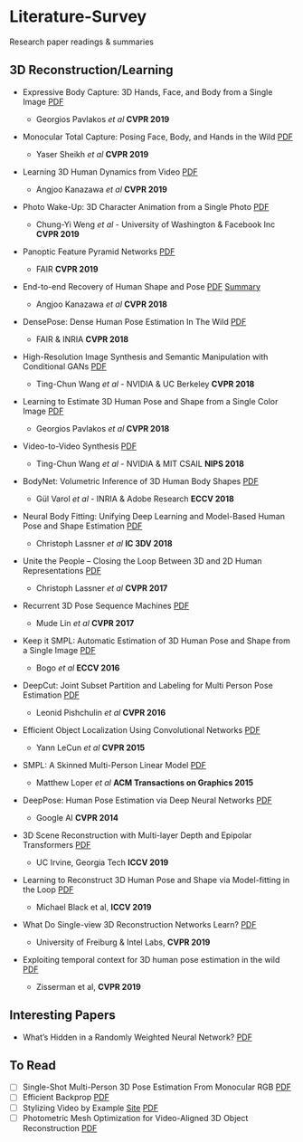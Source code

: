 # Literature-Survey
Research paper readings &amp; summaries 

## 3D Reconstruction/Learning

* Expressive Body Capture: 3D Hands, Face, and Body from a Single Image
[PDF](https://arxiv.org/pdf/1904.05866.pdf)
  * Georgios Pavlakos *et al* **CVPR 2019**

* Monocular Total Capture: Posing Face, Body, and Hands in the Wild
[PDF](https://arxiv.org/pdf/1812.01598.pdf)
  * Yaser Sheikh *et al* **CVPR 2019**

* Learning 3D Human Dynamics from Video
[PDF](https://arxiv.org/pdf/1812.01601.pdf)
  * Angjoo Kanazawa *et al* **CVPR 2019**

* Photo Wake-Up: 3D Character Animation from a Single Photo
[PDF](https://arxiv.org/pdf/1812.02246.pdf)
  * Chung-Yi Weng *et al* - University of Washington & Facebook Inc **CVPR 2019**

* Panoptic Feature Pyramid Networks
[PDF](https://arxiv.org/pdf/1901.02446.pdf)
  * FAIR **CVPR 2019**

* End-to-end Recovery of Human Shape and Pose [PDF](https://people.eecs.berkeley.edu/~kanazawa/papers/HMR_camera_ready.pdf) [Summary](https://github.com/RohanChacko/Literature-Survey/blob/master/End-to-end%20Recovery%20of%20Human%20Shape%20and%20Pose.pdf)
  * Angjoo Kanazawa *et al* **CVPR 2018**

* DensePose: Dense Human Pose Estimation In The Wild [PDF](https://arxiv.org/pdf/1802.00434v1.pdf)
  * FAIR & INRIA **CVPR 2018**

* High-Resolution Image Synthesis and Semantic Manipulation with Conditional GANs
[PDF](https://arxiv.org/pdf/1711.11585.pdf)
  * Ting-Chun Wang *et al* - NVIDIA & UC Berkeley **CVPR 2018**

* Learning to Estimate 3D Human Pose and Shape from a Single Color Image
[PDF](https://arxiv.org/pdf/1805.04092.pdf)
  * Georgios Pavlakos *et al* **CVPR 2018**

* Video-to-Video Synthesis
  [PDF](https://arxiv.org/abs/1808.06601.pdf)
  * Ting-Chun Wang *et al* - NVIDIA & MIT CSAIL **NIPS 2018**

* BodyNet: Volumetric Inference of 3D Human Body Shapes
  [PDF](https://arxiv.org/pdf/1804.04875.pdf)
  * Gül Varol *et al* - INRIA & Adobe Research **ECCV 2018**

* Neural Body Fitting: Unifying Deep Learning and Model-Based Human Pose and Shape Estimation
[PDF](https://arxiv.org/pdf/1808.05942.pdf)
  * Christoph Lassner *et al* **IC 3DV 2018**

* Unite the People – Closing the Loop Between 3D and 2D Human Representations [PDF](https://arxiv.org/pdf/1701.02468.pdf)
  * Christoph Lassner *et al* **CVPR 2017**

* Recurrent 3D Pose Sequence Machines
[PDF](https://arxiv.org/pdf/1707.09695.pdf)
  * Mude Lin *et al* **CVPR 2017**

* Keep it SMPL: Automatic Estimation of 3D Human Pose and Shape from a Single Image [PDF](https://people.eecs.berkeley.edu/~kanazawa/papers/SMPLify.pdf)
  * Bogo *et al* **ECCV 2016**

* DeepCut: Joint Subset Partition and Labeling for Multi Person Pose Estimation [PDF](https://pose.mpi-inf.mpg.de/contents/pishchulin16cvpr.pdf)
  * Leonid Pishchulin *et al* **CVPR 2016**

* Efficient Object Localization Using Convolutional Networks
  [PDF](https://arxiv.org/pdf/1411.4280.pdf)
  * Yann LeCun *et al* **CVPR 2015**

* SMPL: A Skinned Multi-Person Linear Model
[PDF](http://files.is.tue.mpg.de/black/papers/SMPL2015.pdf)
  * Matthew Loper *et al* **ACM Transactions on Graphics 2015**

* DeepPose: Human Pose Estimation via Deep Neural Networks [PDF](https://static.googleusercontent.com/media/research.google.com/en//pubs/archive/42237.pdf)
  * Google AI **CVPR 2014**

* 3D Scene Reconstruction with Multi-layer Depth and Epipolar Transformers [PDF](https://arxiv.org/pdf/1902.06729v2.pdf)
  * UC Irvine, Georgia Tech **ICCV 2019**
 
* Learning to Reconstruct 3D Human Pose and Shape via Model-fitting in the Loop [PDF](https://arxiv.org/pdf/1909.12828.pdf)
  * Michael Black et al, **ICCV 2019** 
  
* What Do Single-view 3D Reconstruction Networks Learn? [PDF](http://openaccess.thecvf.com/content_CVPR_2019/papers/Tatarchenko_What_Do_Single-View_3D_Reconstruction_Networks_Learn_CVPR_2019_paper.pdf)
  * University of Freiburg & Intel Labs, **CVPR 2019** 

* Exploiting temporal context for 3D human pose estimation in the wild [PDF](http://openaccess.thecvf.com/content_CVPR_2019/papers/Arnab_Exploiting_Temporal_Context_for_3D_Human_Pose_Estimation_in_the_CVPR_2019_paper.pdf)
  * Zisserman et al, **CVPR 2019**
  
## Interesting Papers

* What’s Hidden in a Randomly Weighted Neural Network? [PDF](https://arxiv.org/pdf/1911.13299.pdf)

## To Read
- [ ] Single-Shot Multi-Person 3D Pose Estimation From Monocular RGB [PDF](https://arxiv.org/pdf/1712.03453.pdf)
- [ ] Efficient Backprop [PDF](http://yann.lecun.com/exdb/publis/pdf/lecun-98b.pdf)
- [ ] Stylizing Video by Example [Site](https://dcgi.fel.cvut.cz/home/sykorad/ebsynth.html) [PDF](https://dcgi.fel.cvut.cz/home/sykorad/Jamriska19-SIG.pdf)
- [ ] Photometric Mesh Optimization for Video-Aligned 3D Object Reconstruction [PDF](http://openaccess.thecvf.com/content_CVPR_2019/papers/Lin_Photometric_Mesh_Optimization_for_Video-Aligned_3D_Object_Reconstruction_CVPR_2019_paper.pdf)
